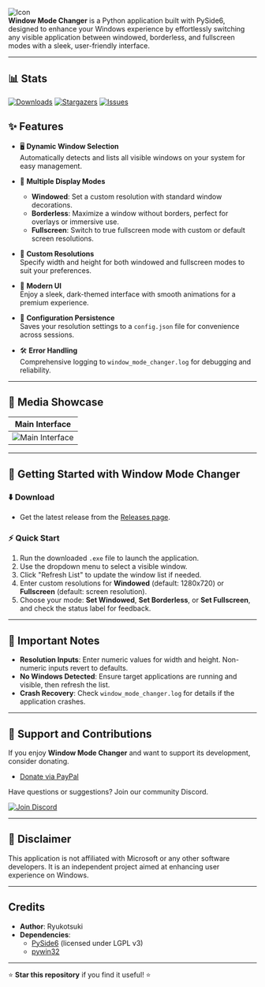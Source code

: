 ![Icon](https://github.com/user-attachments/assets/d3a2b209-f742-4693-9236-3ff4cf0e219a)  
**Window Mode Changer** is a Python application built with PySide6, designed to enhance your Windows experience by effortlessly switching any visible application between windowed, borderless, and fullscreen modes with a sleek, user-friendly interface.

---
## 📊 **Stats**
[![Downloads][downloads-shield]][downloads-url]
[![Stargazers][stars-shield]][stars-url]
[![Issues][issues-shield]][issues-url]

## ✨ **Features**
- 🖥️ **Dynamic Window Selection**  
  Automatically detects and lists all visible windows on your system for easy management.

- 🔳 **Multiple Display Modes**  
  - **Windowed**: Set a custom resolution with standard window decorations.  
  - **Borderless**: Maximize a window without borders, perfect for overlays or immersive use.  
  - **Fullscreen**: Switch to true fullscreen mode with custom or default screen resolutions.

- 📏 **Custom Resolutions**  
  Specify width and height for both windowed and fullscreen modes to suit your preferences.

- 🎨 **Modern UI**  
  Enjoy a sleek, dark-themed interface with smooth animations for a premium experience.

- 💾 **Configuration Persistence**  
  Saves your resolution settings to a `config.json` file for convenience across sessions.

- 🛠️ **Error Handling**  
  Comprehensive logging to `window_mode_changer.log` for debugging and reliability.

---

## 📸 **Media Showcase**  

| Main Interface |  
|----------------|  
| ![Main Interface](https://github.com/user-attachments/assets/6cede56b-121f-431c-b41a-7c684f977f6e) |

---

## 🚀 **Getting Started with Window Mode Changer**

### ⬇️ **Download**  
- Get the latest release from the [Releases page](https://github.com/Ryukotsuki/WindowModeChanger/releases).  

### ⚡ **Quick Start**  
1. Run the downloaded `.exe` file to launch the application.  
2. Use the dropdown menu to select a visible window.  
3. Click "Refresh List" to update the window list if needed.  
4. Enter custom resolutions for **Windowed** (default: 1280x720) or **Fullscreen** (default: screen resolution).  
5. Choose your mode: **Set Windowed**, **Set Borderless**, or **Set Fullscreen**, and check the status label for feedback.

---

## 📝 **Important Notes**  
- **Resolution Inputs**: Enter numeric values for width and height. Non-numeric inputs revert to defaults.  
- **No Windows Detected**: Ensure target applications are running and visible, then refresh the list.  
- **Crash Recovery**: Check `window_mode_changer.log` for details if the application crashes.

---

## 💖 **Support and Contributions**  
If you enjoy **Window Mode Changer** and want to support its development, consider donating.  
- [Donate via PayPal](https://paypal.me/Ryukotsuki?country.x=US&locale.x=en_US)  

Have questions or suggestions? Join our community Discord.  

[![Join Discord](https://github.com/user-attachments/assets/09fb5822-5e82-431b-b9cc-bbd4111ba48b)](https://discord.gg/HdfjKbPNc9)

---

## 📜 **Disclaimer**  
This application is not affiliated with Microsoft or any other software developers. It is an independent project aimed at enhancing user experience on Windows.

---

## Credits  
- **Author**: Ryukotsuki  
- **Dependencies**:  
  - [PySide6](https://pypi.org/project/PySide6/) (licensed under LGPL v3)  
  - [pywin32](https://pypi.org/project/pywin32/)

---

⭐ **Star this repository** if you find it useful! ⭐

[downloads-shield]: https://img.shields.io/github/downloads/Ryukotsuki/WindowModeChanger/total?style=for-the-badge  
[downloads-url]: https://github.com/Ryukotsuki/WindowModeChanger/releases  
[stars-shield]: https://img.shields.io/github/stars/Ryukotsuki/WindowModeChanger.svg?style=for-the-badge  
[stars-url]: https://github.com/Ryukotsuki/WindowModeChanger/stargazers  
[issues-shield]: https://img.shields.io/github/issues/Ryukotsuki/WindowModeChanger.svg?style=for-the-badge  
[issues-url]: https://github.com/Ryukotsuki/WindowModeChanger/issues
